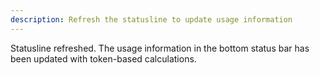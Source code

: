 ```yaml
---
description: Refresh the statusline to update usage information
---
```


Statusline refreshed. The usage information in the bottom status bar has been updated with token-based calculations.
